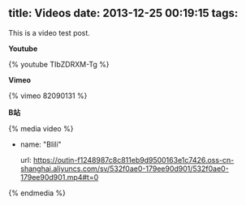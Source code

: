 title: Videos
date: 2013-12-25 00:19:15
tags:
---

This is a video test post.

**Youtube**

{% youtube TIbZDRXM-Tg %}

**Vimeo**

{% vimeo 82090131 %}

**B站**



{% media video %} 

- name: "Blili"

  url: https://outin-f1248987c8c811eb9d9500163e1c7426.oss-cn-shanghai.aliyuncs.com/sv/532f0ae0-179ee90d901/532f0ae0-179ee90d901.mp4#t=0

 {% endmedia %}